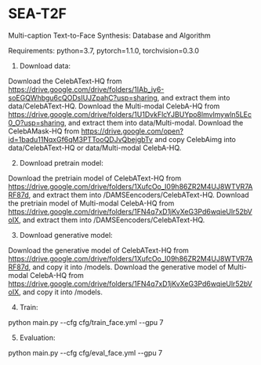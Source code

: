 # SEA-T2F
Multi-caption Text-to-Face Synthesis: Database and Algorithm

Requirements: python=3.7, pytorch=1.1.0, torchvision=0.3.0

1. Download data:

Download the CelebAText-HQ from https://drive.google.com/drive/folders/1IAb_iy6-soEGQWhbgu6cQODsIUJZpahC?usp=sharing, and extract them into data/CelebAText-HQ.
Download the Multi-modal CelebA-HQ from https://drive.google.com/drive/folders/1U1DvkFlcYJBUYpo8lmvlmywln5LEc0_O?usp=sharing, and extract them into data/Multi-modal.
Download the CelebAMask-HQ from https://drive.google.com/open?id=1badu11NqxGf6qM3PTTooQDJvQbejgbTv  and copy CelebAimg into data/CelebAText-HQ or data/Multi-modal CelebA-HQ.

2. Download pretrain model:

Download the pretriain model of CelebAText-HQ from https://drive.google.com/drive/folders/1XufcOo_I09h86ZR2M4UJ8WTVR7ARF87d, and extract them into /DAMSEencoders/CelebAText-HQ.
Download the pretriain model of Multi-modal CelebA-HQ from https://drive.google.com/drive/folders/1FN4q7xD1jKvXeG3Pd6wqieUlr52bVoIX, and extract them into /DAMSEencoders/CelebAText-HQ.

3. Download generative model:

Download the generative model of CelebAText-HQ from https://drive.google.com/drive/folders/1XufcOo_I09h86ZR2M4UJ8WTVR7ARF87d, and copy it into /models.
Download the generative model of Multi-modal CelebA-HQ from https://drive.google.com/drive/folders/1FN4q7xD1jKvXeG3Pd6wqieUlr52bVoIX, and copy it into /models.

4. Train:

python main.py --cfg cfg/train_face.yml --gpu 7

5. Evaluation:

python main.py --cfg cfg/eval_face.yml --gpu 7
